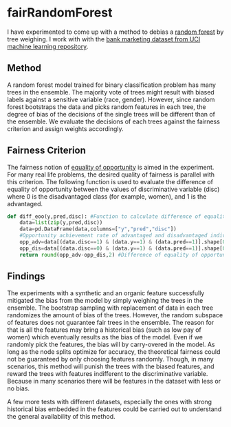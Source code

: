 # fairRandomForest
I have experimented to come up with a method to debias a [random forest](https://scikit-learn.org/stable/modules/generated/sklearn.ensemble.RandomForestClassifier.html) by tree weighing. I work with with the [bank marketing dataset from UCI machine learning repository](https://archive.ics.uci.edu/ml/datasets/bank+marketing).

## Method

A random forest model trained for binary classification problem has many trees in the ensemble. The majority vote of trees might result with biased labels against a sensitive variable (race, gender). However, since random forest bootstraps the data and picks random features in each tree, the degree of bias of the decisions of the single trees will be different than of the ensemble. We evaluate the decisions of each trees against the fairness criterion and assign weights accordingly.

## Fairness Criterion

The fairness notion of [equality of opportunity](https://ai.googleblog.com/2016/10/equality-of-opportunity-in-machine.html) is aimed in the experiment. For many real life problems, the desired quality of fairness is parallel with this criterion. The following function is used to evaluate the difference of equality of opportunity between the values of discriminative variable (disc) where 0 is the disadvantaged class (for example, women), and 1 is the advantaged.

```python
def diff_eoo(y,pred,disc): #Function to calculate difference of equality of opportunity
    data=list(zip(y,pred,disc))
    data=pd.DataFrame(data,columns=["y","pred","disc"])
    #Opportunity achievement rate of advantaged and disadvantaged individuals
    opp_adv=data[(data.disc==1) & (data.y==1) & (data.pred==1)].shape[0]/data[(data.disc==1) & (data.y==1)].shape[0]
    opp_dis=data[(data.disc==0) & (data.y==1) & (data.pred==1)].shape[0]/data[(data.disc==0) & (data.y==1)].shape[0]
    return round(opp_adv-opp_dis,2) #Difference of equality of opportunity
```

## Findings

The experiments with a synthetic and an organic feature successfully mitigated the bias from the model by simply weighing the trees in the ensemble. The bootstrap sampling with replacement of data in each tree randomizes the amount of bias of the trees. However, the random subspace of features does not guarantee fair trees in the ensemble. The reason for that is all the features may bring a historical bias (such as low pay of women) which eventually results as the bias of the model. Even if we randomly pick the features, the bias will by carry-overed in the model. As long as the node splits optimize for accuracy, the theoretical fairness could not be guaranteed by only choosing features randomly. Though, in many scenarios, this method will punish the trees with the biased features, and reward the trees with features indifferent to the discriminative variable. Because in many scenarios there will be features in the dataset with less or no bias.

A few more tests with different datasets, especially the ones with strong historical bias embedded in the features could be carried out to understand the general availability of this method.
